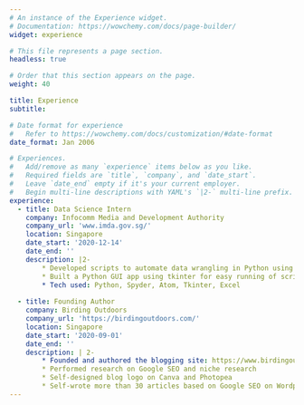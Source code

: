 ```yaml
---
# An instance of the Experience widget.
# Documentation: https://wowchemy.com/docs/page-builder/
widget: experience

# This file represents a page section.
headless: true

# Order that this section appears on the page.
weight: 40

title: Experience
subtitle:

# Date format for experience
#   Refer to https://wowchemy.com/docs/customization/#date-format
date_format: Jan 2006

# Experiences.
#   Add/remove as many `experience` items below as you like.
#   Required fields are `title`, `company`, and `date_start`.
#   Leave `date_end` empty if it's your current employer.
#   Begin multi-line descriptions with YAML's `|2-` multi-line prefix.
experience:
  - title: Data Science Intern
    company: Infocomm Media and Development Authority
    company_url: 'www.imda.gov.sg/'
    location: Singapore
    date_start: '2020-12-14'
    date_end: ''
    description: |2-
        * Developed scripts to automate data wrangling in Python using Spyder
        * Built a Python GUI app using tkinter for easy running of scripts
        * Tech used: Python, Spyder, Atom, Tkinter, Excel
        
  - title: Founding Author
    company: Birding Outdoors
    company_url: 'https://birdingoutdoors.com/'
    location: Singapore
    date_start: '2020-09-01'
    date_end: ''
    description: | 2-
        * Founded and authored the blogging site: https://www.birdingoutdoors.com
        * Performed research on Google SEO and niche research
        * Self-designed blog logo on Canva and Photopea
        * Self-wrote more than 30 articles based on Google SEO on Wordpress
---
```

